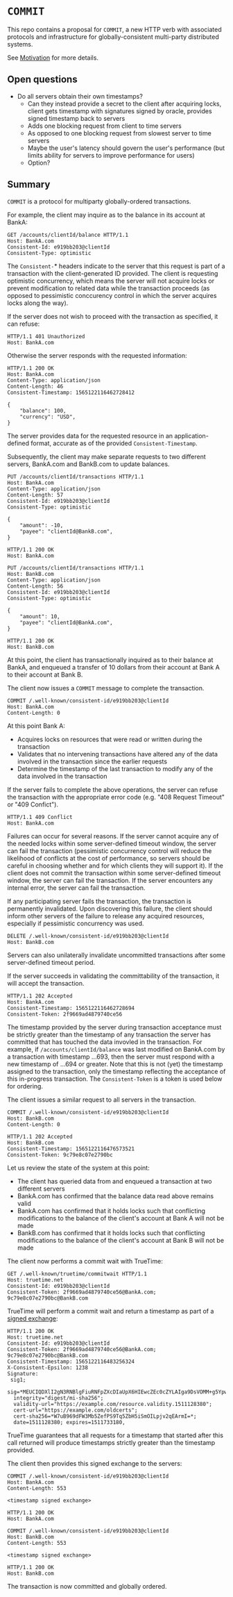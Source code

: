 # `COMMIT`

This repo contains a proposal for `COMMIT`, a new HTTP verb with associated protocols and infrastructure for globally-consistent multi-party distributed systems.

See [Motivation](docs/motivation.md) for more details.

## Open questions

 * Do all servers obtain their own timestamps?
   * Can they instead provide a secret to the client after acquiring locks, client gets timestamp with signatures signed by oracle, provides signed timestamp back to servers
   * Adds one blocking request from client to time servers
   * As opposed to one blocking request from slowest server to time servers
   * Maybe the user's latency should govern the user's performance (but limits ability for servers to improve performance for users)
   * Option?

## Summary

`COMMIT` is a protocol for multiparty globally-ordered transactions.

For example, the client may inquire as to the balance in its account at BankA:

```http
GET /accounts/clientId/balance HTTP/1.1
Host: BankA.com
Consistent-Id: e919bb203@clientId
Consistent-Type: optimistic
```

The `Consistent-`* headers indicate to the server that this request is part of a transaction with the client-generated ID provided. The client is requesting optimistic concurrency, which means the server will not acquire locks or prevent modification to related data while the transaction proceeds (as opposed to pessimistic conccurency control in which the server acquires locks along the way).

If the server does not wish to proceed with the transaction as specified, it can refuse:

```http
HTTP/1.1 401 Unauthorized
Host: BankA.com
```

Otherwise the server responds with the requested information:

```http
HTTP/1.1 200 OK
Host: BankA.com
Content-Type: application/json
Content-Length: 46
Consistent-Timestamp: 1565122116462728412

{
    "balance": 100,
    "currency": "USD",
}
```

The server provides data for the requested resource in an application-defined format, accurate as of the provided `Consistent-Timestamp`.

Subsequently, the client may make separate requests to two different servers, BankA.com and BankB.com to update balances.

```http
PUT /accounts/clientId/transactions HTTP/1.1
Host: BankA.com
Content-Type: application/json
Content-Length: 57
Consistent-Id: e919bb203@clientId
Consistent-Type: optimistic

{
    "amount": -10,
    "payee": "clientId@BankB.com",
}
```

```http
HTTP/1.1 200 OK
Host: BankA.com
```

```http
PUT /accounts/clientId/transactions HTTP/1.1
Host: BankB.com
Content-Type: application/json
Content-Length: 56
Consistent-Id: e919bb203@clientId
Consistent-Type: optimistic

{
    "amount": 10,
    "payee": "clientId@BankA.com",
}
```

```http
HTTP/1.1 200 OK
Host: BankB.com
```

At this point, the client has transactionally inquired as to their balance at BankA, and enqueued a transfer of 10 dollars from their account at Bank A to their account at Bank B.

The client now issues a `COMMIT` message to complete the transaction.

```http
COMMIT /.well-known/consistent-id/e919bb203@clientId
Host: BankA.com
Content-Length: 0
```

At this point Bank A:

 * Acquires locks on resources that were read or written during the transaction
 * Validates that no intervening transactions have altered any of the data involved in the transaction since the earlier requests
 * Determine the timestamp of the last transaction to modify any of the data involved in the transaction

If the server fails to complete the above operations, the server can refuse the transaction with the appropriate error code (e.g. "408 Request Timeout" or "409 Confict").

```http
HTTP/1.1 409 Conflict
Host: BankA.com
```

Failures can occur for several reasons. If the server cannot acquire any of the needed locks within some server-defined timeout window, the server can fail the transaction (pessimistic concurrency control will reduce the likelihood of conflicts at the cost of performance, so servers should be careful in choosing whether and for which clients they will support it). If the client does not commit the transaction within some server-defined timeout window, the server can fail the transaction. If the server encounters any internal error, the server can fail the transaction.

If any participating server fails the transaction, the transaction is permanently invalidated. Upon discovering this failure, the client should inform other servers of the failure to release any acquired resources, especially if pessimistic concurrency was used.

```http
DELETE /.well-known/consistent-id/e919bb203@clientId
Host: BankB.com
```

Servers can also unilaterally invalidate uncommitted transactions after some server-defined timeout period.

If the server succeeds in validating the committability of the transaction, it will accept the transaction.

```http
HTTP/1.1 202 Accepted
Host: BankA.com
Consistent-Timestamp: 1565122116462728694
Consistent-Token: 2f9669ad4879740ce56
```

The timestamp provided by the server during transaction acceptance must be strictly greater than the timestamp of any transaction the server has committed that has touched the data invovled in the transaction. For example, if `/accounts/clientId/balance` was last modified on BankA.com by a transaction with timestamp ...693, then the server must respond with a new timestamp of ...694 or greater. Note that this is not (yet) the timestamp assigned to the transaction, only the timestamp reflecting the acceptance of this in-progress transaction. The `Consistent-Token` is a token is used below for ordering.

The client issues a similar request to all servers in the transaction.

```http
COMMIT /.well-known/consistent-id/e919bb203@clientId
Host: BankB.com
Content-Length: 0
```

```http
HTTP/1.1 202 Accepted
Host: BankB.com
Consistent-Timestamp: 1565122116476573521
Consistent-Token: 9c79e8c07e2790bc
```

Let us review the state of the system at this point:

 * The client has queried data from and enqueued a transaction at two different servers
 * BankA.com has confirmed that the balance data read above remains valid
 * BankA.com has confirmed that it holds locks such that conflicting modifications to the balance of the client's account at Bank A will not be made
 * BankB.com has confirmed that it holds locks such that conflicting modifications to the balance of the client's account at Bank B will not be made

The client now performs a commit wait with TrueTime:

```http
GET /.well-known/truetime/commitwait HTTP/1.1
Host: truetime.net
Consistent-Id: e919bb203@clientId
Consistent-Token: 2f9669ad4879740ce56@BankA.com; 9c79e8c07e2790bc@BankB.com
```
TrueTime will perform a commit wait and return a timestamp as part of a [signed exchange](https://wicg.github.io/webpackage/draft-yasskin-http-origin-signed-responses.html):

```http
HTTP/1.1 200 OK
Host: truetime.net
Consistent-Id: e919bb203@clientId
Consistent-Token: 2f9669ad4879740ce56@BankA.com;
9c79e8c07e2790bc@BankB.com
Consistent-Timestamp: 1565122116483256324
X-Consistent-Epsilon: 1238
Signature:
 sig1;
  sig=*MEUCIQDXlI2gN3RNBlgFiuRNFpZXcDIaUpX6HIEwcZEc0cZYLAIga9DsVOMM+g5YpwEBdGW3sS+bvnmAJJiSMwhuBdqp5UY=*;
  integrity="digest/mi-sha256";
  validity-url="https://example.com/resource.validity.1511128380";
  cert-url="https://example.com/oldcerts";
  cert-sha256=*W7uB969dFW3Mb5ZefPS9Tq5ZbH5iSmOILpjv2qEArmI=*;
  date=1511128380; expires=1511733180,
```

TrueTime guarantees that all requests for a timestamp that started after this call returned will produce timestamps strictly greater than the timestamp provided.

The client then provides this signed exchange to the servers:

```http
COMMIT /.well-known/consistent-id/e919bb203@clientId
Host: BankA.com
Content-Length: 553

<timestamp signed exchange>
```

```http
HTTP/1.1 200 OK
Host: BankA.com
```

```http
COMMIT /.well-known/consistent-id/e919bb203@clientId
Host: BankB.com
Content-Length: 553

<timestamp signed exchange>
```

```http
HTTP/1.1 200 OK
Host: BankB.com
```

The transaction is now committed and globally ordered.
